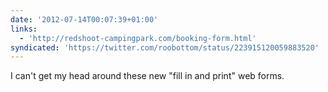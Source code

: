 ```yaml
---
date: '2012-07-14T00:07:39+01:00'
links:
  - 'http://redshoot-campingpark.com/booking-form.html'
syndicated: 'https://twitter.com/roobottom/status/223915120059883520'
---
```

I can't get my head around these new "fill in and print" web forms. 
